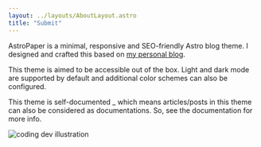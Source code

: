 ```yaml
---
layout: ../layouts/AboutLayout.astro
title: "Submit"
---
```


AstroPaper is a minimal, responsive and SEO-friendly Astro blog theme. I designed and crafted this based on [my personal blog](https://satnaing.dev/blog).

This theme is aimed to be accessible out of the box. Light and dark mode are supported by
default and additional color schemes can also be configured.

This theme is self-documented \_ which means articles/posts in this theme can also be considered as documentations. So, see the documentation for more info.

<div>
  <img src="/assets/dev.svg" class="sm:w-1/2 mx-auto" alt="coding dev illustration">
</div>




